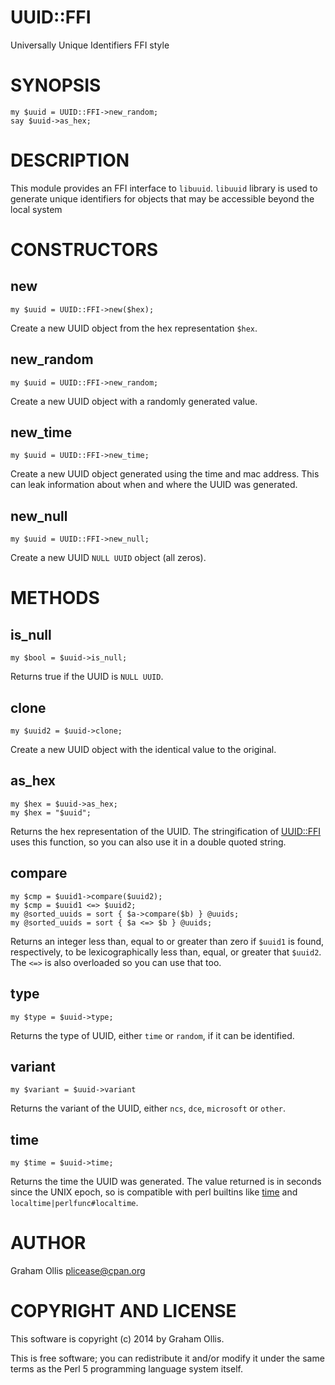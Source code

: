 # UUID::FFI

Universally Unique Identifiers FFI style

# SYNOPSIS

    my $uuid = UUID::FFI->new_random;
    say $uuid->as_hex;

# DESCRIPTION

This module provides an FFI interface to `libuuid`.
`libuuid` library is used to generate unique identifiers
for objects that may be accessible beyond the local system

# CONSTRUCTORS

## new

    my $uuid = UUID::FFI->new($hex);

Create a new UUID object from the hex representation `$hex`.

## new\_random

    my $uuid = UUID::FFI->new_random;

Create a new UUID object with a randomly generated value.

## new\_time

    my $uuid = UUID::FFI->new_time;

Create a new UUID object generated using the time and mac address.
This can leak information about when and where the UUID was generated.

## new\_null

    my $uuid = UUID::FFI->new_null;

Create a new UUID `NULL UUID`  object (all zeros).

# METHODS

## is\_null

    my $bool = $uuid->is_null;

Returns true if the UUID is `NULL UUID`.

## clone

    my $uuid2 = $uuid->clone;

Create a new UUID object with the identical value to the original.

## as\_hex

    my $hex = $uuid->as_hex;
    my $hex = "$uuid";

Returns the hex representation of the UUID.  The stringification of
[UUID::FFI](https://metacpan.org/pod/UUID::FFI) uses this function, so you can also use it in a double quoted string.

## compare

    my $cmp = $uuid1->compare($uuid2);
    my $cmp = $uuid1 <=> $uuid2;
    my @sorted_uuids = sort { $a->compare($b) } @uuids;
    my @sorted_uuids = sort { $a <=> $b } @uuids;

Returns an integer less than, equal to or greater than zero
if `$uuid1` is found, respectively, to be lexicographically
less than, equal, or greater that `$uuid2`.  The `<=>`
is also overloaded so you can use that too.

## type

    my $type = $uuid->type;

Returns the type of UUID, either `time` or `random`,
if it can be identified.

## variant

    my $variant = $uuid->variant

Returns the variant of the UUID, either `ncs`, `dce`, `microsoft` or `other`.

## time

    my $time = $uuid->time;

Returns the time the UUID was generated.  The value returned is in seconds
since the UNIX epoch, so is compatible with perl builtins like [time](https://metacpan.org/pod/perlfunc#time) and
`localtime|perlfunc#localtime`.

# AUTHOR

Graham Ollis <plicease@cpan.org>

# COPYRIGHT AND LICENSE

This software is copyright (c) 2014 by Graham Ollis.

This is free software; you can redistribute it and/or modify it under
the same terms as the Perl 5 programming language system itself.
